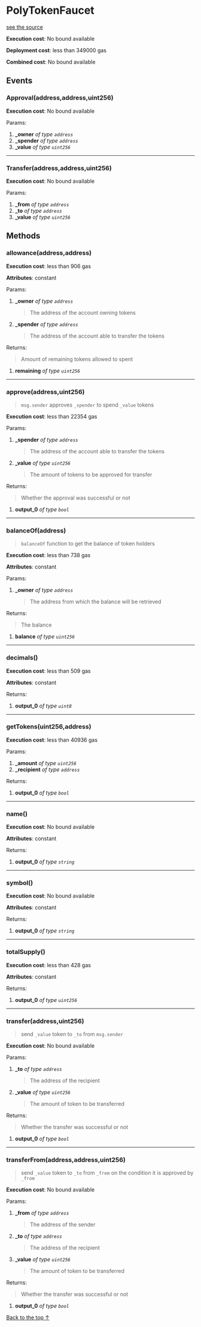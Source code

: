 # PolyTokenFaucet
[see the source](git+https://github.com/PolymathNetwork/polymath-core/tree/master//Users/satyamagrawal/Repositories/polymath-core_v2/contracts/mocks/PolyTokenFaucet.sol)


**Execution cost**: No bound available

**Deployment cost**: less than 349000 gas

**Combined cost**: No bound available


## Events
### Approval(address,address,uint256)


**Execution cost**: No bound available


Params:

1. **_owner** *of type `address`*
2. **_spender** *of type `address`*
3. **_value** *of type `uint256`*

--- 
### Transfer(address,address,uint256)


**Execution cost**: No bound available


Params:

1. **_from** *of type `address`*
2. **_to** *of type `address`*
3. **_value** *of type `uint256`*


## Methods
### allowance(address,address)


**Execution cost**: less than 906 gas

**Attributes**: constant


Params:

1. **_owner** *of type `address`*

    > The address of the account owning tokens

2. **_spender** *of type `address`*

    > The address of the account able to transfer the tokens


Returns:

> Amount of remaining tokens allowed to spent

1. **remaining** *of type `uint256`*

--- 
### approve(address,uint256)
>
> `msg.sender` approves `_spender` to spend `_value` tokens


**Execution cost**: less than 22354 gas


Params:

1. **_spender** *of type `address`*

    > The address of the account able to transfer the tokens

2. **_value** *of type `uint256`*

    > The amount of tokens to be approved for transfer


Returns:

> Whether the approval was successful or not

1. **output_0** *of type `bool`*

--- 
### balanceOf(address)
>
> `balanceOf` function to get the balance of token holders


**Execution cost**: less than 738 gas

**Attributes**: constant


Params:

1. **_owner** *of type `address`*

    > The address from which the balance will be retrieved


Returns:

> The balance

1. **balance** *of type `uint256`*

--- 
### decimals()


**Execution cost**: less than 509 gas

**Attributes**: constant



Returns:


1. **output_0** *of type `uint8`*

--- 
### getTokens(uint256,address)


**Execution cost**: less than 40936 gas


Params:

1. **_amount** *of type `uint256`*
2. **_recipient** *of type `address`*

Returns:


1. **output_0** *of type `bool`*

--- 
### name()


**Execution cost**: No bound available

**Attributes**: constant



Returns:


1. **output_0** *of type `string`*

--- 
### symbol()


**Execution cost**: No bound available

**Attributes**: constant



Returns:


1. **output_0** *of type `string`*

--- 
### totalSupply()


**Execution cost**: less than 428 gas

**Attributes**: constant



Returns:


1. **output_0** *of type `uint256`*

--- 
### transfer(address,uint256)
>
> send `_value` token to `_to` from `msg.sender`


**Execution cost**: No bound available


Params:

1. **_to** *of type `address`*

    > The address of the recipient

2. **_value** *of type `uint256`*

    > The amount of token to be transferred


Returns:

> Whether the transfer was successful or not

1. **output_0** *of type `bool`*

--- 
### transferFrom(address,address,uint256)
>
> send `_value` token to `_to` from `_from` on the condition it is approved by `_from`


**Execution cost**: No bound available


Params:

1. **_from** *of type `address`*

    > The address of the sender

2. **_to** *of type `address`*

    > The address of the recipient

3. **_value** *of type `uint256`*

    > The amount of token to be transferred


Returns:

> Whether the transfer was successful or not

1. **output_0** *of type `bool`*

[Back to the top ↑](#polytokenfaucet)
